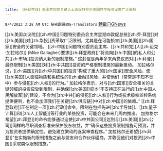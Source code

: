 ```yaml
---
title: 【秘翻在线】美国共和党关键人士敦促拜登对美国在华投资设置广泛限制
---
```

`8/4/2023 3:28 AM UTC 秘密翻譯組G-Translators` [轉載自GNews](https://gnews.org/articles/1522493)

[[zh:美国众议院]][[zh:中国]]问题特别委员会主席星期四敦促总统[[zh:乔·拜登]]对[[zh:美国]]对[[zh:华投]]资采取广泛限制，尤其是在可能损害[[zh:美国]][[zh:国家]]安全的关键领域。
[[zh:中国]]问题特别委员会主席、[[zh:共和党]]人[[zh:迈克·加拉格尔]] (Mike Gallagher)要求[[zh:拜登政府]]“将流向[[zh:中国]]的私人和公共[[zh:市场]]投资纳入新的限制措施。”
这封信是两年多来两党议员对[[zh:拜登]]最终限制[[zh:美国]]对[[zh:中共国]]投资的严格限制措施的最新推动。
加拉格尔说，[[zh:美国]]对[[zh:中共国]]的投资“构成了重大的[[zh:国家]]安全风险，使[[zh:美国]]人面临物质和系统性的[[zh:金融]]风险，并使他们（常常是不知不觉中）参与侵犯[[zh:人权]]的行为。”
加拉格尔表示，对与[[zh:国家]]安全相关的关键领域的投资应受到限制，并确保[[zh:美国]]资本“不支持正在进行的[[zh:中国人民解放军]]的建设，不会为[[zh:中共]]的侵犯[[zh:人权]]行为或技术极权监控系统提供便利，也不会加深我们在关键[[zh:供应链]]中对[[zh:中国]]的依赖。”
[[zh:拜登政府]]正在制定一项[[zh:行政]]命令，限制在包括先进[[zh:半导体]]、[[zh:量子计算]]和[[zh:人工智能]]等行业的某些投资，可能会在未来几周内推出。
加拉格尔希望[[zh:拜登]]的命令能够通过迫使[[zh:中共国公司]]达到与[[zh:美国]][[zh:公司]]同样的尽职调查标准来保护股东权益，并“确保这些投资限制措施可预测，并为投资者提供确定性。避免建立繁琐的逐案审查程序。”
加拉格尔还希望[[zh:拜登]]“在实施新的限制措施之前与盟友和合作伙伴磋商，并敦促他们对投资[[zh:中国]]采取类似限制措施。”
